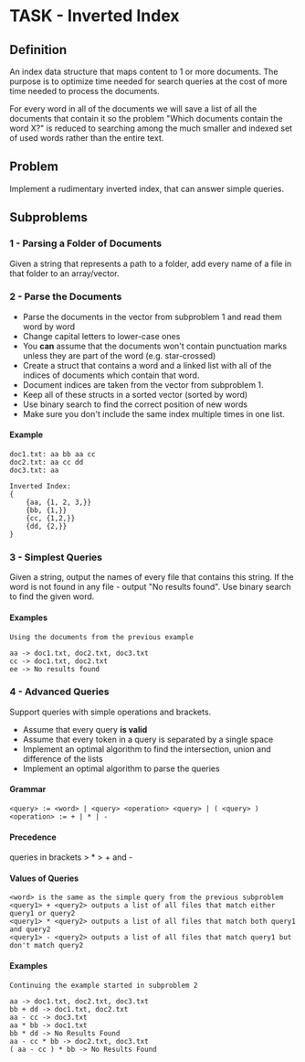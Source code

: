 # TASK - Inverted Index

## Definition

An index data structure that maps content to 1 or more documents. The purpose is to optimize time needed for search queries at the cost of more time needed to process the documents.

For every word in all of the documents we will save a list of all the documents that contain it so the problem "Which documents contain the word X?" is reduced to searching among the much smaller and indexed set of used words rather than the entire text.

## Problem

Implement a rudimentary inverted index, that can answer simple queries.

## Subproblems

### 1 - Parsing a Folder of Documents

Given a string that represents a path to a folder, add every name of a file in that folder to an array/vector.

### 2 - Parse the Documents

+ Parse the documents in the vector from subproblem 1 and read them word by word
+ Change capital letters to lower-case ones
+ You **can** assume that the documents won't contain punctuation marks unless they are part of the word (e.g. star-crossed)
+ Create a struct that contains a word and a linked list with all of the indices of documents which contain that word.
+ Document indices are taken from the vector from subproblem 1.
+ Keep all of these structs in a sorted vector (sorted by word)
+ Use binary search to find the correct position of new words
+ Make sure you don't include the same index multiple times in one list.

#### Example

```
doc1.txt: aa bb aa cc
doc2.txt: aa cc dd
doc3.txt: aa

Inverted Index:
{
	{aa, {1, 2, 3,}}
	{bb, {1,}}
	{cc, {1,2,}}
	{dd, {2,}}
}
```

### 3 - Simplest Queries

Given a string, output the names of every file that contains this string. If the word is not found in any file - output "No results found". Use binary search to find the given word.

#### Examples

```
Using the documents from the previous example

aa -> doc1.txt, doc2.txt, doc3.txt
cc -> doc1.txt, doc2.txt
ee -> No results found
```

### 4 - Advanced Queries

Support queries with simple operations and brackets.
+ Assume that every query **is valid**
+ Assume that every token in a query is separated by a single space
+ Implement an optimal algorithm to find the intersection, union and difference of the lists
+ Implement an optimal algorithm to parse the queries

#### Grammar
	<query> := <word> | <query> <operation> <query> | ( <query> )
	<operation> := + | * | -

#### Precedence
queries in brackets > * > + and -

#### Values of Queries

	<word> is the same as the simple query from the previous subproblem
	<query1> + <query2> outputs a list of all files that match either query1 or query2
	<query1> * <query2> outputs a list of all files that match both query1 and query2
	<query1> - <query2> outputs a list of all files that match query1 but don't match query2

#### Examples

```
Continuing the example started in subproblem 2

aa -> doc1.txt, doc2.txt, doc3.txt
bb + dd -> doc1.txt, doc2.txt
aa - cc -> doc3.txt
aa * bb -> doc1.txt
bb * dd -> No Results Found
aa - cc * bb -> doc2.txt, doc3.txt
( aa - cc ) * bb -> No Results Found
```
